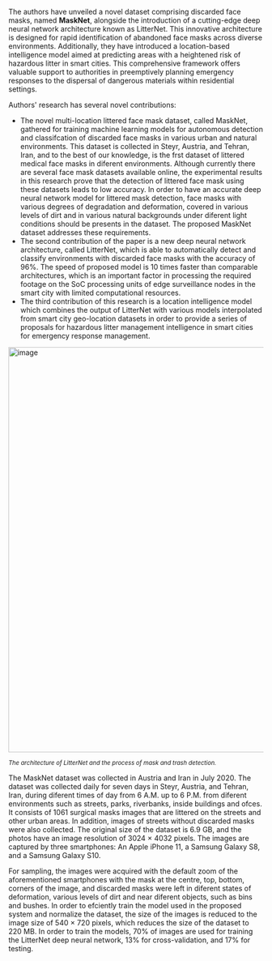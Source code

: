 The authors have unveiled a novel dataset comprising discarded face masks, named **MaskNet**, alongside the introduction of a cutting-edge deep neural network architecture known as LitterNet. This innovative architecture is designed for rapid identification of abandoned face masks across diverse environments. Additionally, they have introduced a location-based intelligence model aimed at predicting areas with a heightened risk of hazardous litter in smart cities. This comprehensive framework offers valuable support to authorities in preemptively planning emergency responses to the dispersal of dangerous materials within residential settings.

Authors' research has several novel contributions:
- The novel multi-location littered face mask dataset, called MaskNet, gathered for training machine learning models for autonomous detection and classifcation of discarded face masks in various urban and natural environments. This dataset is collected in Steyr, Austria, and Tehran, Iran, and to the best of our knowledge, is the frst dataset of littered medical face masks in diferent environments. Although currently there are several face mask datasets available online, the experimental results in this research prove that the detection of littered face mask using these datasets leads to low accuracy. In order to have an accurate deep neural network model for littered mask detection, face masks with various degrees of degradation and deformation, covered in various levels of dirt and in various natural backgrounds under diferent light conditions should be presents in the dataset. The proposed MaskNet dataset addresses these requirements.
- The second contribution of the paper is a new deep neural network architecture, called LitterNet, which is able to automatically detect and classify environments with discarded face masks with the accuracy of 96%. The speed of proposed model is 10 times faster than comparable architectures, which is an important factor in processing the required footage on the SoC processing units of edge surveillance nodes in the smart city with limited computational resources.
- The third contribution of this research is a location intelligence model which combines the output of LitterNet with various models interpolated from smart city geo-location datasets in order to provide a series of proposals for hazardous litter management intelligence in smart cities for emergency response management.

<img src="https://i.ibb.co/r416Rm3/Screenshot-2023-10-09-145042.png" alt="image" width="800">

<span style="font-size: smaller; font-style: italic;">The architecture of LitterNet and the process of mask and trash detection.</span>

The MaskNet dataset was collected in Austria and Iran in July 2020. The dataset was collected daily for seven days in Steyr, Austria, and Tehran, Iran, during diferent times of day from 6 A.M. up to 6 P.M. from diferent environments such as streets, parks, riverbanks, inside buildings and ofces. It consists of 1061 surgical masks images that are littered on the streets and other urban areas. In addition, images of streets without discarded masks were also collected. The original size of the dataset is 6.9 GB, and the photos have an image resolution of 3024 × 4032 pixels. The images are captured by three smartphones: An Apple iPhone 11, a Samsung Galaxy S8, and a Samsung Galaxy S10.

For sampling, the images were acquired with the default zoom of the aforementioned smartphones with the mask at the centre, top, bottom, corners of the image, and discarded masks were left in diferent states of deformation, various levels of dirt and near diferent objects, such as bins and bushes. In order to efciently train the model used in the proposed system and normalize the dataset, the size of the images is reduced to the image size of 540 × 720 pixels, which reduces the size of the dataset to 220 MB. In order to train the models, 70% of images are used for training the LitterNet deep neural network, 13% for cross-validation, and 17% for testing.
